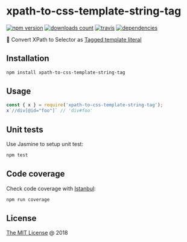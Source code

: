 # xpath-to-css-template-string-tag

[![npm version](https://badge.fury.io/js/xpath-to-css-template-string-tag.svg)](https://badge.fury.io/js/xpath-to-css-template-string-tag)
[![downloads count](https://img.shields.io/npm/dt/xpath-to-css-template-string-tag.svg)](https://www.npmjs.com/~piecioshka)
[![travis](https://img.shields.io/travis/piecioshka/xpath-to-css-template-string-tag.svg?maxAge=2592000)](https://travis-ci.org/piecioshka/xpath-to-css-template-string-tag)
[![dependencies](https://david-dm.org/piecioshka/xpath-to-css-template-string-tag.svg)](https://github.com/piecioshka/xpath-to-css-template-string-tag)

:ledger: Convert XPath to Selector as [Tagged template literal](http://exploringjs.com/es6/ch_template-literals.html#_tagged-template-literals)

## Installation

```bash
npm install xpath-to-css-template-string-tag
```

## Usage

```js
const { x } = require('xpath-to-css-template-string-tag');
x`//div[@id="foo"]` // 'div#foo'
```

## Unit tests

Use Jasmine to setup unit test:

```bash
npm test
```

## Code coverage

Check code coverage with [Istanbul](https://github.com/gotwarlost/istanbul):

```bash
npm run coverage
```

## License

[The MIT License](http://piecioshka.mit-license.org) @ 2018

